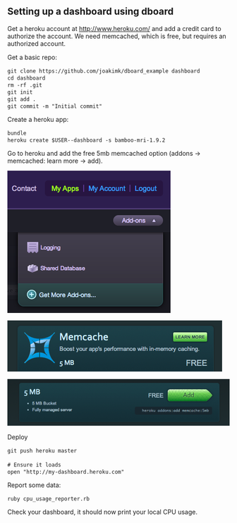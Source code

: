 Setting up a dashboard using dboard
---

Get a heroku account at http://www.heroku.com/ and add a credit card to authorize the account. We need memcached, which is free, but requires an authorized account.

Get a basic repo:

    git clone https://github.com/joakimk/dboard_example dashboard
    cd dashboard
    rm -rf .git
    git init
    git add .
    git commit -m "Initial commit"

Create a heroku app:

    bundle
    heroku create $USER--dashboard -s bamboo-mri-1.9.2 

Go to heroku and add the free 5mb memcached option (addons -> memcached: learn more -> add).

![Addons](https://github.com/joakimk/dboard_example/raw/master/docs/add_memcache_step1.png)

![Memcache](https://github.com/joakimk/dboard_example/raw/master/docs/add_memcache_step2.png)

![Add](https://github.com/joakimk/dboard_example/raw/master/docs/add_memcache_step3.png)

Deploy

    git push heroku master

    # Ensure it loads
    open "http://my-dashboard.heroku.com"

Report some data:

    ruby cpu_usage_reporter.rb

Check your dashboard, it should now print your local CPU usage.
